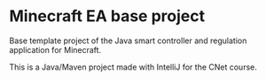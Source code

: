 # Minecraft EA base project

Base template project of the Java smart controller and regulation application for Minecraft.

This is a Java/Maven project made with IntelliJ for the CNet course.
